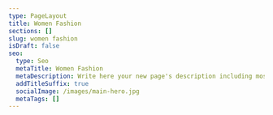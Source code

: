 ```yaml
---
type: PageLayout
title: Women Fashion
sections: []
slug: women fashion
isDraft: false
seo:
  type: Seo
  metaTitle: Women Fashion
  metaDescription: Write here your new page's description including most relevant keywords.
  addTitleSuffix: true
  socialImage: /images/main-hero.jpg
  metaTags: []
---
```

